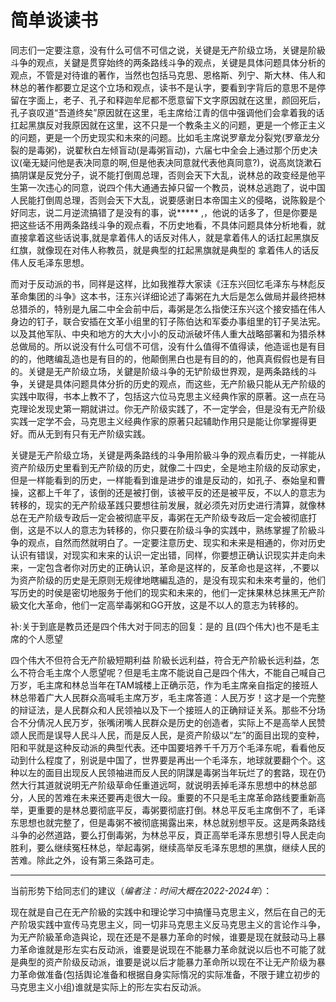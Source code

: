 # 简单谈读书

同志们一定要注意，没有什么可信不可信之说，关键是无产阶级立场，关键是阶級斗争的观点，关鍵是贯穿始终的两条路线斗争的观点，关键是具体问题具体分析的观点，不管是对待谁的著作，当然也包括马克思、恩格斯、列宁、斯大林、伟人和林总的著作都要立足这个立场和观点，读书不是认字，要看到字背后的意思不是停留在字面上，老子、孔子和释迦牟尼都不愿意留下文字原因就在这里，颜回死后，孔子哀叹道“吾道终矣”原因就在这里，毛主席给江青的信中强调他们会拿着我的话扛起黑旗反对我原因就在这里，这不只是一个教条主义的问题，更是一个修正主义的问题，更是一个历史现实和未來的问题。比如毛主席说罗章龙分裂党(罗章龙分裂的是毒粥)，说翟秋白左倾盲动(是毒粥盲动)，六届七中全会上通过那个历史决议(毫无疑问他是表决同意的啊,但是他表决同意就代表他真同意?)，说高岚饶漱石搞阴谋是反党分子，说不能打倒周总理，否则会天下大乱，说林总的政变经是他平生第一次违心的同意，说四个伟大通通去掉只留一个教员，说林总逃跑了，说中国人民能打倒周总理，否则会天下大乱，说要感谢日本帝国主义的侵略，说陈毅是个好同志，说二月逆流搞错了是没有的事，说***** ,，他说的话多了，但是你要是把这些话不用两条路线斗争的观点看，不历史地看，不具体问题具体分析地看，就直接拿着这些话说事,就是拿着伟人的话反对伟人，就是拿着伟人的话扛起黑旗反红旗，就像现在对伟人称教员，就是典型的扛起黑旗就是典型的 拿着伟人的话反伟人反毛泽东思想。

而对于反动派的书，同祥是这样，比如我推荐大家读《汪东兴回忆毛泽东与林彪反革命集团的斗争》这本书，汪东兴详细论述了毒粥在九大后是怎么做局并最终把林总猎杀的，特别是九届二中全会前中后，毒粥是怎么指使汪东兴这个接安插在伟人身边的钉子，联合安插在文革小组里的钉子陈伯达和军委办事组里的钉子吴法宪。以及其他军队、中央和地方的大大小小的反动派破坏伟人重大战略部署和为猎杀林总做局的。所以说没有什么可信不可信，没有什么值得不值得读，他造谣也是有目的的，他瞎编乱造也是有目的的，他颠倒黑白也是有目的的，他真真假假也是有目的。关键是无产阶级立场，关鍵是阶级斗争的无铲阶级世界观，是两条路线的斗争，关键是具体问题具体分折的历史的观点，而这些，无产阶級只能从无产阶级的实践中取得，书本上教不了，包括这六位马克思主义经典作家的原著。这一点在马克理论发现史第一期就讲过。你无产阶级实践了，不一定学会，但是没有无产阶级实践一定学不会，马克思主义经典作家的原著只起辅助作用只是能让你掌握得更好。而从无到有只有无产阶级实践。

关键是无产阶级立场，关键是两条路线的斗争用阶級斗争的观点看历史，一祥能从资产阶级历史里看到无产阶级的历史，就像二十四史，全是地主阶级的反动家史，但是一样能看到的历史，一样能看到谁是进步的谁是反动的，如孔子、泰始皇和曹操，这都上千年了，该倒的还是被打倒，该被平反的还是被平反，不以人的意志为转移的，现实的无产阶级革践只要想往前发展，就必须先对历史进行清算，就像林总在无产阶级专政后一定会被彻底平反，毒粥在无产阶级专政后一定会被彻底打倒，这是不以人的意志为转移的，你只要在阶级斗争的实践中，熟练掌握了阶級斗争的观点，自然而然就明白了。一定要注意历史、现实和未来是相通的，你对历史认识有错误，对现实和末来的认识一定出错，同样，你要想正确认识现实并走向未来，一定包含者你对历史的正确认识，革命是这样的，反革命也是这祥，,不要以为资产阶级的历史是无原则无规律地瞎編乱造的，是没有现实和未來考量的，他们写历史的时侯是密切地服务于他们的现实和未来的，他们一定抹果林总抹黑无产阶級文化大革命，他们一定高举毒粥和GG开放，这是不以人的意志为转移的。

补:关于到底是教员还是四个伟大对于同志的回复：是的 且(四个伟大)也不是毛主席的个人愿望

四个伟大不但符合无产阶級短期利益 阶級长远利益，符合无产阶級长远利益，怎么不符合毛主席个人愿望呢？但是毛主席不能说自己是四个伟大，不能自己喊自己万岁，毛主席和林总当年在TAM城楼上正确示范，作为毛主席亲自指定的接班人林总带着广大人民群众高喊毛主席万岁，毛主席答道：人民万岁！这才是一个完整的辩证法，是人民群众和人民领袖以及下一个接班人的正确辩证关系。那些不分场合不分倩况人民万岁，张嘴闭嘴人民群众是历史的创造者，实际上不是高举人民赞颂人民而是误导人民斗人民，而是反人民，是资产阶级以“左”的面目出现的变种，阳和平就是这种反动派的典型代表。还中国要培养千千万万个毛泽东呢，看看他反动到什么程度了，别说是中国了，世界要是再出一个毛泽东，地球就要翻个个。这种以左的面目出现反人民领袖进而反人民的阴謀是毒粥当年玩烂了的套路，现在仍然大行其道就说明无产阶级草命任重道远呵，就说明丢掉毛泽东思想中的林总部分，人民的苦难在未来还要再走很大一段。重要的不只是毛主席革命路线要重新高举，更重要的是林总要彻底平反，毒粥要彻底打倒。林总平反毛主席倒不了，毛译东思想也就完整了，但是毒粥不被彻底揭露出来，林总就别想平反。这是两条路线斗争的必然道路，要么打倒毒粥，为林总平反，頁正高举毛泽东思想引导人民走向胜利，要么继续冤枉林总，举起毒粥，继续高举反毛泽东思想的黑旗，继续人民的苦难。除此之外，设有第三条路可走。

----------

当前形势下给同志们的建议（*编者注：时间大概在2022-2024年*）：

现在就是自己在无产阶級的实践中和理论学习中搞懂马克思主义，然后在自己的无产阶圾实践中宣传马克思主义，同一切非马克思主义反马克思主义的言论作斗争，为无产阶級革命造與论，现在还是不是暴力革命的时候，谁要是现在就鼓动马上暴力革命谁就是形左实右反动派，谁要是说现在不能暴力革命就说以后也不可能了就是典型的资产阶级反动派，谁要是说以后才能暴力革命所以现在不让无产阶级为暴力革命做准备(包括舆论准备和根据自身实际惰况的实际准备，不限于建立初步的马克思主义小组)谁就是实际上的形左实右反动派。